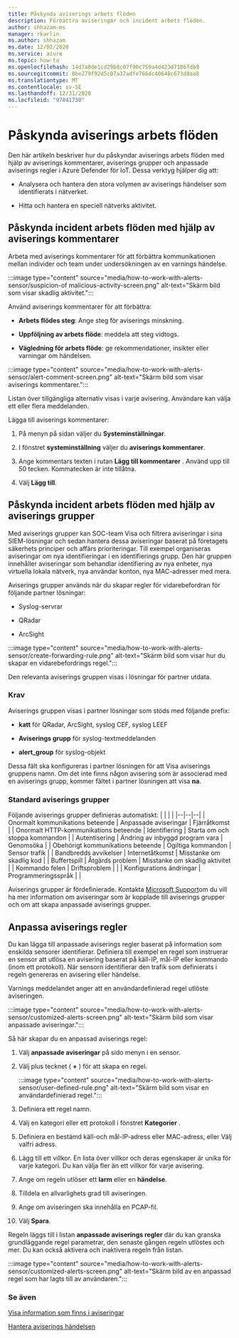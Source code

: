 ```yaml
---
title: Påskynda aviserings arbets flöden
description: Förbättra aviseringar och incident arbets flöden.
author: shhazam-ms
manager: rkarlin
ms.author: shhazam
ms.date: 12/02/2020
ms.service: azure
ms.topic: how-to
ms.openlocfilehash: 14d7a0de1cd29b8c07f90c759a4d423d7186fdb9
ms.sourcegitcommit: 8be279f92d5c07a37adfe766dc40648c673d8aa8
ms.translationtype: MT
ms.contentlocale: sv-SE
ms.lasthandoff: 12/31/2020
ms.locfileid: "97841730"
---
```

# <a name="accelerate-alert-workflows"></a>Påskynda aviserings arbets flöden

Den här artikeln beskriver hur du påskyndar aviserings arbets flöden med hjälp av aviserings kommentarer, aviserings grupper och anpassade aviserings regler i Azure Defender för IoT.  Dessa verktyg hjälper dig att:

- Analysera och hantera den stora volymen av aviserings händelser som identifierats i nätverket.

- Hitta och hantera en speciell nätverks aktivitet.

## <a name="accelerate-incident-workflows-by-using-alert-comments"></a>Påskynda incident arbets flöden med hjälp av aviserings kommentarer

Arbeta med aviserings kommentarer för att förbättra kommunikationen mellan individer och team under undersökningen av en varnings händelse.

:::image type="content" source="media/how-to-work-with-alerts-sensor/suspicion-of malicious-activity-screen.png" alt-text="Skärm bild som visar skadlig aktivitet.":::

Använd aviserings kommentarer för att förbättra:

- **Arbets flödes steg**: Ange steg för aviserings minskning.

- **Uppföljning av arbets flöde**: meddela att steg vidtogs.

- **Vägledning för arbets flöde**: ge rekommendationer, insikter eller varningar om händelsen.

:::image type="content" source="media/how-to-work-with-alerts-sensor/alert-comment-screen.png" alt-text="Skärm bild som visar aviserings kommentarer.":::

Listan över tillgängliga alternativ visas i varje avisering. Användare kan välja ett eller flera meddelanden.

Lägga till aviserings kommentarer:

1. På menyn på sidan väljer du **Systeminställningar**.

2. I fönstret **systeminställning** väljer du **aviserings kommentarer**.

3. Ange kommentars texten i rutan **Lägg till kommentarer** . Använd upp till 50 tecken. Kommatecken är inte tillåtna.

4. Välj **Lägg till**.

## <a name="accelerate-incident-workflows-by-using-alert-groups"></a>Påskynda incident arbets flöden med hjälp av aviserings grupper

Med aviserings grupper kan SOC-team Visa och filtrera aviseringar i sina SIEM-lösningar och sedan hantera dessa aviseringar baserat på företagets säkerhets principer och affärs prioriteringar. Till exempel organiseras aviseringar om nya identifieringar i en identifierings grupp. Den här gruppen innehåller aviseringar som behandlar identifiering av nya enheter, nya virtuella lokala nätverk, nya användar konton, nya MAC-adresser med mera.

Aviserings grupper används när du skapar regler för vidarebefordran för följande partner lösningar:

  - Syslog-servrar

  - QRadar

  - ArcSight

:::image type="content" source="media/how-to-work-with-alerts-sensor/create-forwarding-rule.png" alt-text="Skärm bild som visar hur du skapar en vidarebefordrings regel.":::

Den relevanta aviserings gruppen visas i lösningar för partner utdata. 

### <a name="requirements"></a>Krav

Aviserings gruppen visas i partner lösningar som stöds med följande prefix:

  - **katt** för QRadar, ArcSight, syslog CEF, syslog LEEF

  - **Aviserings grupp** för syslog-textmeddelanden

  - **alert_group** för syslog-objekt

Dessa fält ska konfigureras i partner lösningen för att Visa aviserings gruppens namn. Om det inte finns någon avisering som är associerad med en aviserings grupp, kommer fältet i partner lösningen att visa **na**.

### <a name="default-alert-groups"></a>Standard aviserings grupper

Följande aviserings grupper definieras automatiskt:
|  |  |  |
|--|--|--|
| Onormalt kommunikations beteende | Anpassade aviseringar | Fjärråtkomst |
| Onormalt HTTP-kommunikations beteende | Identifiering | Starta om och stoppa kommandon |
| Autentisering | Ändring av inbyggd program vara | Genomsöka |
| Obehörigt kommunikations beteende | Ogiltiga kommandon | Sensor trafik |
| Bandbredds avvikelser | Internetåtkomst | Misstanke om skadlig kod |
| Buffertspill | Åtgärds problem | Misstanke om skadlig aktivitet |
| Kommando felen | Driftsproblem |  |
| Konfigurations ändringar | Programmeringsspråk |  |

Aviserings grupper är fördefinierade. Kontakta [Microsoft Support](https://support.microsoft.com/supportforbusiness/productselection?sapId=82c88f35-1b8e-f274-ec11-c6efdd6dd099)om du vill ha mer information om aviseringar som är kopplade till aviserings grupper och om att skapa anpassade aviserings grupper.

## <a name="customize-alert-rules"></a>Anpassa aviserings regler

Du kan lägga till anpassade aviserings regler baserat på information som enskilda sensorer identifierar. Definiera till exempel en regel som instruerar en sensor att utlösa en avisering baserat på käll-IP, mål-IP eller kommando (inom ett protokoll). När sensorn identifierar den trafik som definierats i regeln genereras en avisering eller händelse.

Varnings meddelandet anger att en användardefinierad regel utlöste aviseringen.

:::image type="content" source="media/how-to-work-with-alerts-sensor/customized-alerts-screen.png" alt-text="Skärm bild som visar anpassade aviseringar.":::

Så här skapar du en anpassad aviserings regel:

1. Välj **anpassade aviseringar** på sido menyn i en sensor.
1. Välj plus tecknet ( **+** ) för att skapa en regel.

   :::image type="content" source="media/how-to-work-with-alerts-sensor/user-defined-rule.png" alt-text="Skärm bild som visar en användardefinierad regel.":::

1. Definiera ett regel namn.
1. Välj en kategori eller ett protokoll i fönstret **Kategorier** .
1. Definiera en bestämd käll-och mål-IP-adress eller MAC-adress, eller Välj valfri adress.
1. Lägg till ett villkor. En lista över villkor och deras egenskaper är unika för varje kategori. Du kan välja fler än ett villkor för varje avisering.
1. Ange om regeln utlöser ett **larm** eller en **händelse**.
1. Tilldela en allvarlighets grad till aviseringen.
1. Ange om aviseringen ska innehålla en PCAP-fil.
1. Välj **Spara**.

Regeln läggs till i listan **anpassade aviserings regler** där du kan granska grundläggande regel parametrar, den senaste gången regeln utlöstes och mer. Du kan också aktivera och inaktivera regeln från listan.

:::image type="content" source="media/how-to-work-with-alerts-sensor/customized-alerts-screen.png" alt-text="Skärm bild av en anpassad regel som har lagts till av användaren.":::

### <a name="see-also"></a>Se även

[Visa information som finns i aviseringar](how-to-view-information-provided-in-alerts.md)

[Hantera aviserings händelsen](how-to-manage-the-alert-event.md)
